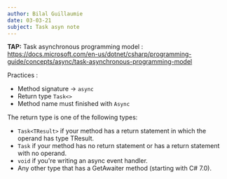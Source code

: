 ```yaml
---
author: Bilal Guillaumie
date: 03-03-21
subject: Task asyn note
---
```


**TAP:** Task asynchronous programming model : https://docs.microsoft.com/en-us/dotnet/csharp/programming-guide/concepts/async/task-asynchronous-programming-model  



Practices :
- Method signature -> `async`
- Return type `Task<>`
- Method name must finished with `Async`

The return type is one of the following types: 

- `Task<TResult>` if your method has a return statement in which the operand has type TResult.
- `Task` if your method has no return statement or has a return statement with no operand.
- `void` if you're writing an async event handler.
- Any other type that has a GetAwaiter method (starting with C# 7.0).


